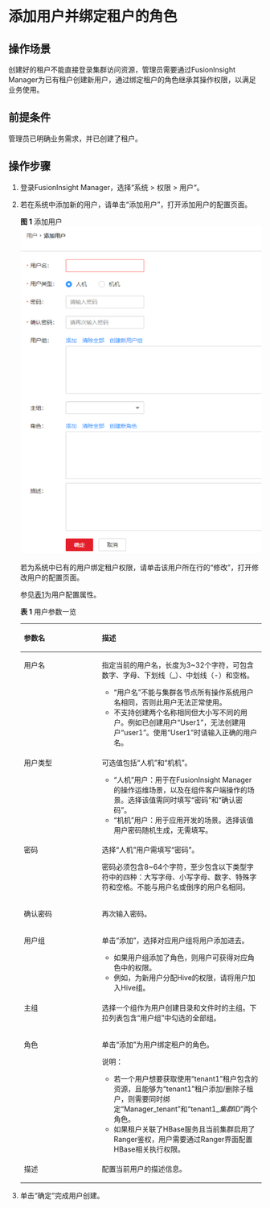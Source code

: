 # 添加用户并绑定租户的角色<a name="admin_guide_000103"></a>

## 操作场景<a name="zh-cn_topic_0193195962_s20a8a0121df9406faa47abdd70d8ff2f"></a>

创建好的租户不能直接登录集群访问资源，管理员需要通过FusionInsight Manager为已有租户创建新用户，通过绑定租户的角色继承其操作权限，以满足业务使用。

## 前提条件<a name="zh-cn_topic_0193195962_s1dd29d92df8643ce8d015555cd80537b"></a>

管理员已明确业务需求，并已创建了租户。

## 操作步骤<a name="zh-cn_topic_0193195962_section3595635151617"></a>

1.  登录FusionInsight Manager，选择“系统  \>  权限  \>  用户“。
2.  若在系统中添加新的用户，请单击“添加用户”，打开添加用户的配置页面。

    **图 1**  添加用户<a name="fig103108514139"></a>  
    ![](figures/添加用户.png "添加用户")

    若为系统中已有的用户绑定租户权限，请单击该用户所在行的“修改”，打开修改用户的配置页面。

    参见[表1](#zh-cn_topic_0193195962_t2b6451d372c44135bf8473b6b2dc0fd4)为用户配置属性。 

    **表 1**  用户参数一览

    <a name="zh-cn_topic_0193195962_t2b6451d372c44135bf8473b6b2dc0fd4"></a>
    <table><thead align="left"><tr id="zh-cn_topic_0193195962_rd95158ad4fa6418fa1cb00232546e217"><th class="cellrowborder" valign="top" width="32.32%" id="mcps1.2.3.1.1"><p id="zh-cn_topic_0193195962_af4b0fd04dc744b5e9f2f906ec9c78728"><a name="zh-cn_topic_0193195962_af4b0fd04dc744b5e9f2f906ec9c78728"></a><a name="zh-cn_topic_0193195962_af4b0fd04dc744b5e9f2f906ec9c78728"></a>参数名</p>
    </th>
    <th class="cellrowborder" valign="top" width="67.67999999999999%" id="mcps1.2.3.1.2"><p id="zh-cn_topic_0193195962_a95d75e73a1994c60afea1ed4ef47cbd0"><a name="zh-cn_topic_0193195962_a95d75e73a1994c60afea1ed4ef47cbd0"></a><a name="zh-cn_topic_0193195962_a95d75e73a1994c60afea1ed4ef47cbd0"></a>描述</p>
    </th>
    </tr>
    </thead>
    <tbody><tr id="zh-cn_topic_0193195962_r931bd1d4508c44318fa1a30b0e7066eb"><td class="cellrowborder" valign="top" width="32.32%" headers="mcps1.2.3.1.1 "><p id="zh-cn_topic_0193195962_ae2104bea496343ac94b5e4c75166a650"><a name="zh-cn_topic_0193195962_ae2104bea496343ac94b5e4c75166a650"></a><a name="zh-cn_topic_0193195962_ae2104bea496343ac94b5e4c75166a650"></a>用户名</p>
    </td>
    <td class="cellrowborder" valign="top" width="67.67999999999999%" headers="mcps1.2.3.1.2 "><p id="zh-cn_topic_0193195962_a3cb0008f5392449bb3f059356d87c791"><a name="zh-cn_topic_0193195962_a3cb0008f5392449bb3f059356d87c791"></a><a name="zh-cn_topic_0193195962_a3cb0008f5392449bb3f059356d87c791"></a>指定当前的用户名，长度为3~32个字符，可包含数字、字母、下划线（_）、中划线（-）和空格。</p>
    <a name="zh-cn_topic_0193195962_u4ea54b7b0a96415887b69f80ba7849e1"></a><a name="zh-cn_topic_0193195962_u4ea54b7b0a96415887b69f80ba7849e1"></a><ul id="zh-cn_topic_0193195962_u4ea54b7b0a96415887b69f80ba7849e1"><li>“用户名”不能与集群各节点所有操作系统用户名相同，否则此用户无法正常使用。</li><li>不支持创建两个名称相同但大小写不同的用户。例如已创建用户“User1”，无法创建用户“user1”。使用“User1”时请输入正确的用户名。</li></ul>
    </td>
    </tr>
    <tr id="zh-cn_topic_0193195962_r93930b1268934781ae06818235d2717f"><td class="cellrowborder" valign="top" width="32.32%" headers="mcps1.2.3.1.1 "><p id="zh-cn_topic_0193195962_afb8751c5ca5a4cce811ed3a5a0da8892"><a name="zh-cn_topic_0193195962_afb8751c5ca5a4cce811ed3a5a0da8892"></a><a name="zh-cn_topic_0193195962_afb8751c5ca5a4cce811ed3a5a0da8892"></a>用户类型</p>
    </td>
    <td class="cellrowborder" valign="top" width="67.67999999999999%" headers="mcps1.2.3.1.2 "><p id="zh-cn_topic_0193195962_a5abf1397e8a44a7bb8a5ba678bcbbdf0"><a name="zh-cn_topic_0193195962_a5abf1397e8a44a7bb8a5ba678bcbbdf0"></a><a name="zh-cn_topic_0193195962_a5abf1397e8a44a7bb8a5ba678bcbbdf0"></a>可选值包括“人机”和“机机”。</p>
    <a name="zh-cn_topic_0193195962_u7806529fb2094f608d5795bba1fb32b6"></a><a name="zh-cn_topic_0193195962_u7806529fb2094f608d5795bba1fb32b6"></a><ul id="zh-cn_topic_0193195962_u7806529fb2094f608d5795bba1fb32b6"><li>“人机”用户：用于在FusionInsight Manager的操作运维场景，以及在组件客户端操作的场景。选择该值需同时填写“密码”和“确认密码”。</li><li>“机机”用户：用于应用开发的场景。选择该值用户密码随机生成，无需填写。</li></ul>
    </td>
    </tr>
    <tr id="zh-cn_topic_0193195962_r56c85f5b347948fca612029c372bf4b2"><td class="cellrowborder" valign="top" width="32.32%" headers="mcps1.2.3.1.1 "><p id="zh-cn_topic_0193195962_a60010717a0284a0fb847237291f8f4d2"><a name="zh-cn_topic_0193195962_a60010717a0284a0fb847237291f8f4d2"></a><a name="zh-cn_topic_0193195962_a60010717a0284a0fb847237291f8f4d2"></a>密码</p>
    </td>
    <td class="cellrowborder" valign="top" width="67.67999999999999%" headers="mcps1.2.3.1.2 "><p id="zh-cn_topic_0193195962_ac5672385cc7f47a0804dcfa1561780d0"><a name="zh-cn_topic_0193195962_ac5672385cc7f47a0804dcfa1561780d0"></a><a name="zh-cn_topic_0193195962_ac5672385cc7f47a0804dcfa1561780d0"></a>选择“人机”用户需填写“密码”。</p>
    <p id="zh-cn_topic_0193195962_af2f26a0607f84bdfb60cf9434cffc5ae"><a name="zh-cn_topic_0193195962_af2f26a0607f84bdfb60cf9434cffc5ae"></a><a name="zh-cn_topic_0193195962_af2f26a0607f84bdfb60cf9434cffc5ae"></a>密码必须包含8~64个字符，至少包含以下类型字符中的四种：大写字母、小写字母、数字、特殊字符和空格。不能与用户名或倒序的用户名相同。</p>
    </td>
    </tr>
    <tr id="zh-cn_topic_0193195962_ra616a328873147e499b1890f00885aa9"><td class="cellrowborder" valign="top" width="32.32%" headers="mcps1.2.3.1.1 "><p id="zh-cn_topic_0193195962_ae2eabe2b51d6491f9f28792e16ec6926"><a name="zh-cn_topic_0193195962_ae2eabe2b51d6491f9f28792e16ec6926"></a><a name="zh-cn_topic_0193195962_ae2eabe2b51d6491f9f28792e16ec6926"></a>确认密码</p>
    </td>
    <td class="cellrowborder" valign="top" width="67.67999999999999%" headers="mcps1.2.3.1.2 "><p id="zh-cn_topic_0193195962_a4625b155237d4fe3bff0fb9367b72c42"><a name="zh-cn_topic_0193195962_a4625b155237d4fe3bff0fb9367b72c42"></a><a name="zh-cn_topic_0193195962_a4625b155237d4fe3bff0fb9367b72c42"></a>再次输入密码。</p>
    </td>
    </tr>
    <tr id="zh-cn_topic_0193195962_rf6c318efe2824a0cb7984823e499dad8"><td class="cellrowborder" valign="top" width="32.32%" headers="mcps1.2.3.1.1 "><p id="zh-cn_topic_0193195962_a33f03798581f4a4ca80f0a40eb00904d"><a name="zh-cn_topic_0193195962_a33f03798581f4a4ca80f0a40eb00904d"></a><a name="zh-cn_topic_0193195962_a33f03798581f4a4ca80f0a40eb00904d"></a>用户组</p>
    </td>
    <td class="cellrowborder" valign="top" width="67.67999999999999%" headers="mcps1.2.3.1.2 "><p id="zh-cn_topic_0193195962_a89aec471d25c4865a0ceac9364a47536"><a name="zh-cn_topic_0193195962_a89aec471d25c4865a0ceac9364a47536"></a><a name="zh-cn_topic_0193195962_a89aec471d25c4865a0ceac9364a47536"></a>单击“添加”，选择对应用户组将用户添加进去。</p>
    <a name="zh-cn_topic_0193195962_u59098241383840099f09bb3d4172ccfe"></a><a name="zh-cn_topic_0193195962_u59098241383840099f09bb3d4172ccfe"></a><ul id="zh-cn_topic_0193195962_u59098241383840099f09bb3d4172ccfe"><li>如果用户组添加了角色，则用户可获得对应角色中的权限。</li><li>例如，为新用户分配Hive的权限，请将用户加入Hive组。</li></ul>
    </td>
    </tr>
    <tr id="zh-cn_topic_0193195962_rdb23582e05cc48a089c4ed944776b5e1"><td class="cellrowborder" valign="top" width="32.32%" headers="mcps1.2.3.1.1 "><p id="zh-cn_topic_0193195962_a6569fa83c9d442e0af29283b0af244ee"><a name="zh-cn_topic_0193195962_a6569fa83c9d442e0af29283b0af244ee"></a><a name="zh-cn_topic_0193195962_a6569fa83c9d442e0af29283b0af244ee"></a>主组</p>
    </td>
    <td class="cellrowborder" valign="top" width="67.67999999999999%" headers="mcps1.2.3.1.2 "><p id="zh-cn_topic_0193195962_acaffe54b8c5d4953bf52f0457b58c2b0"><a name="zh-cn_topic_0193195962_acaffe54b8c5d4953bf52f0457b58c2b0"></a><a name="zh-cn_topic_0193195962_acaffe54b8c5d4953bf52f0457b58c2b0"></a>选择一个组作为用户创建目录和文件时的主组。下拉列表包含“用户组”中勾选的全部组。</p>
    </td>
    </tr>
    <tr id="zh-cn_topic_0193195962_row8253141818116"><td class="cellrowborder" valign="top" width="32.32%" headers="mcps1.2.3.1.1 "><p id="zh-cn_topic_0193195962_p172530181415"><a name="zh-cn_topic_0193195962_p172530181415"></a><a name="zh-cn_topic_0193195962_p172530181415"></a>角色</p>
    </td>
    <td class="cellrowborder" valign="top" width="67.67999999999999%" headers="mcps1.2.3.1.2 "><p id="zh-cn_topic_0193195962_p1625351810119"><a name="zh-cn_topic_0193195962_p1625351810119"></a><a name="zh-cn_topic_0193195962_p1625351810119"></a>单击“添加”为用户绑定租户的角色。</p>
    <div class="note" id="zh-cn_topic_0193195962_note169131545511"><a name="zh-cn_topic_0193195962_note169131545511"></a><a name="zh-cn_topic_0193195962_note169131545511"></a><span class="notetitle"> 说明： </span><div class="notebody"><a name="ul1318124919107"></a><a name="ul1318124919107"></a><ul id="ul1318124919107"><li>若一个用户想要获取使用“tenant1”租户包含的资源，且能够为“tenant1”租户添加/删除子租户，则需要同时绑定“Manager_tenant”和“tenant1_<em id="zh-cn_topic_0193195962_i8591124621511"><a name="zh-cn_topic_0193195962_i8591124621511"></a><a name="zh-cn_topic_0193195962_i8591124621511"></a>集群ID</em>”两个角色。</li><li>如果租户关联了HBase服务且当前集群启用了Ranger鉴权，用户需要通过Ranger界面配置HBase相关执行权限。</li></ul>
    </div></div>
    </td>
    </tr>
    <tr id="zh-cn_topic_0193195962_row427114316228"><td class="cellrowborder" valign="top" width="32.32%" headers="mcps1.2.3.1.1 "><p id="zh-cn_topic_0193195962_p3271134382219"><a name="zh-cn_topic_0193195962_p3271134382219"></a><a name="zh-cn_topic_0193195962_p3271134382219"></a>描述</p>
    </td>
    <td class="cellrowborder" valign="top" width="67.67999999999999%" headers="mcps1.2.3.1.2 "><p id="zh-cn_topic_0193195962_p12271943132212"><a name="zh-cn_topic_0193195962_p12271943132212"></a><a name="zh-cn_topic_0193195962_p12271943132212"></a>配置当前用户的描述信息。</p>
    </td>
    </tr>
    </tbody>
    </table>

3.  单击“确定”完成用户创建。

